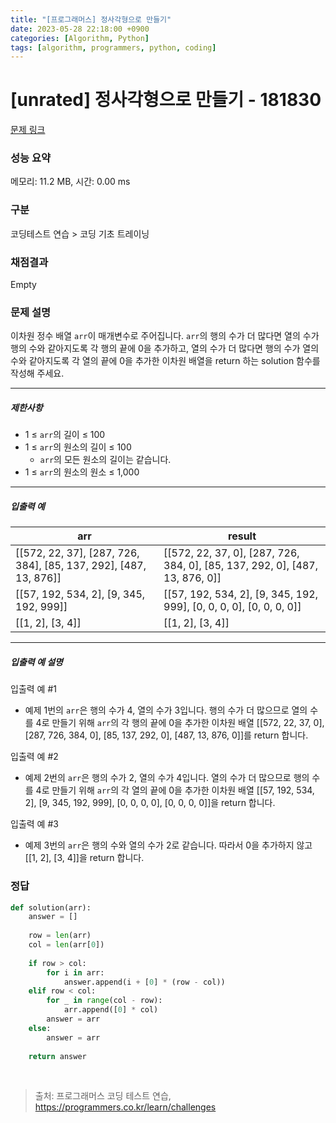 ```yaml
---
title: "[프로그래머스] 정사각형으로 만들기"
date: 2023-05-28 22:18:00 +0900
categories: [Algorithm, Python]
tags: [algorithm, programmers, python, coding]
---
```


# [unrated] 정사각형으로 만들기 - 181830

[문제 링크](https://school.programmers.co.kr/learn/courses/30/lessons/181830)

### 성능 요약

메모리: 11.2 MB, 시간: 0.00 ms

### 구분

코딩테스트 연습 > 코딩 기초 트레이닝

### 채점결과

Empty

### 문제 설명

<p>이차원 정수 배열 <code>arr</code>이 매개변수로 주어집니다. <code>arr</code>의 행의 수가 더 많다면 열의 수가 행의 수와 같아지도록 각 행의 끝에 0을 추가하고, 열의 수가 더 많다면 행의 수가 열의 수와 같아지도록 각 열의 끝에 0을 추가한 이차원 배열을 return 하는 solution 함수를 작성해 주세요.</p>

<hr>

<h5>제한사항</h5>

<ul>
<li>1 ≤ <code>arr</code>의 길이 ≤ 100</li>
<li>1 ≤ <code>arr</code>의 원소의 길이 ≤ 100

<ul>
<li><code>arr</code>의 모든 원소의 길이는 같습니다.</li>
</ul></li>
<li>1 ≤ <code>arr</code>의 원소의 원소 ≤ 1,000</li>
</ul>

<hr>

<h5>입출력 예</h5>

|                   arr                  |                   result                   |
|----------------------------------------|--------------------------------------------|
| [[572, 22, 37], [287, 726, 384], [85, 137, 292], [487, 13, 876]] | [[572, 22, 37, 0], [287, 726, 384, 0], [85, 137, 292, 0], [487, 13, 876, 0]] |
| [[57, 192, 534, 2], [9, 345, 192, 999]] | [[57, 192, 534, 2], [9, 345, 192, 999], [0, 0, 0, 0], [0, 0, 0, 0]] |
|              [[1, 2], [3, 4]]           |                 [[1, 2], [3, 4]]            |

<hr>

<h5>입출력 예 설명</h5>

<p>입출력 예 #1</p>

<ul>
<li>예제 1번의 <code>arr</code>은 행의 수가 4, 열의 수가 3입니다. 행의 수가 더 많으므로 열의 수를 4로 만들기 위해 <code>arr</code>의 각 행의 끝에 0을 추가한 이차원 배열 [[572, 22, 37, 0], [287, 726, 384, 0], [85, 137, 292, 0], [487, 13, 876, 0]]를 return 합니다.</li>
</ul>

<p>입출력 예 #2</p>

<ul>
<li>예제 2번의 <code>arr</code>은 행의 수가 2, 열의 수가 4입니다. 열의 수가 더 많으므로 행의 수를 4로 만들기 위해 <code>arr</code>의 각 열의 끝에 0을 추가한 이차원 배열 [[57, 192, 534, 2], [9, 345, 192, 999], [0, 0, 0, 0], [0, 0, 0, 0]]을 return 합니다.</li>
</ul>

<p>입출력 예 #3</p>

<ul>
<li>예제 3번의 <code>arr</code>은 행의 수와 열의 수가 2로 같습니다. 따라서 0을 추가하지 않고 [[1, 2], [3, 4]]을 return 합니다.</li>
</ul>

### 정답

```python
def solution(arr):
    answer = []
    
    row = len(arr)
    col = len(arr[0])
    
    if row > col:
        for i in arr:
            answer.append(i + [0] * (row - col))
    elif row < col:
        for _ in range(col - row):
            arr.append([0] * col)
        answer = arr
    else:
        answer = arr
    
    return answer
```

<br>

> 출처: 프로그래머스 코딩 테스트 연습, https://programmers.co.kr/learn/challenges
